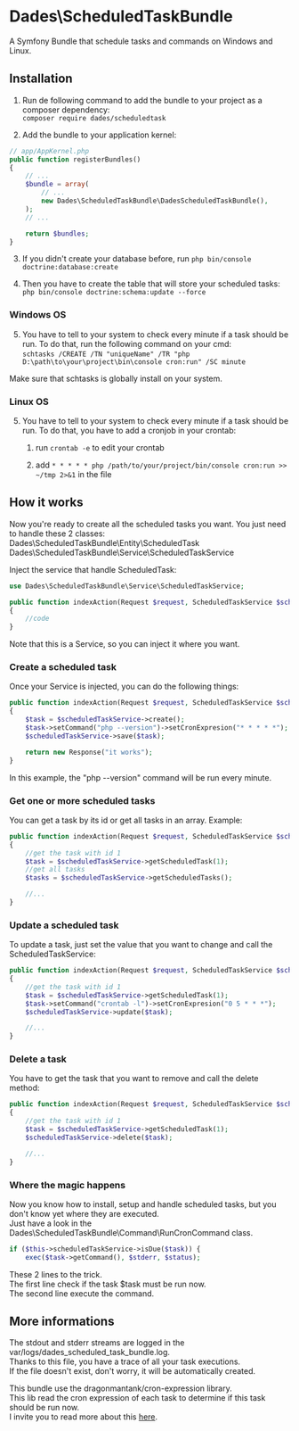 # Dades\ScheduledTaskBundle

A Symfony Bundle that schedule tasks and commands on Windows and Linux.

## Installation

1. Run de following command to add the bundle to your project as a composer dependency:  
`composer require dades/scheduledtask`

2. Add the bundle to your application kernel:  
```php
// app/AppKernel.php
public function registerBundles()
{
    // ...
    $bundle = array(
        // ...
        new Dades\ScheduledTaskBundle\DadesScheduledTaskBundle(),
    );
    // ...

    return $bundles;
}
```

3. If you didn't create your database before, run `php bin/console doctrine:database:create`

4. Then you have to create the table that will store your scheduled tasks:  
`php bin/console doctrine:schema:update --force`

### Windows OS

5. You have to tell to your system to check every minute if a task should be run.
To do that, run the following command on your cmd:  
`schtasks /CREATE /TN "uniqueName" /TR "php D:\path\to\your\project\bin\console cron:run" /SC minute`

Make sure that schtasks is globally install on your system.

### Linux OS

5. You have to tell to your system to check every minute if a task should be run.
To do that, you have to add a cronjob in your crontab:  
    1. run `crontab -e` to edit your crontab

    2. add `* * * * * php /path/to/your/project/bin/console cron:run >> ~/tmp 2>&1` in the file

## How it works

Now you're ready to create all the scheduled tasks you want.
You just need to handle these 2 classes:  
Dades\ScheduledTaskBundle\Entity\ScheduledTask  
Dades\ScheduledTaskBundle\Service\ScheduledTaskService

Inject the service that handle ScheduledTask:  

```php
use Dades\ScheduledTaskBundle\Service\ScheduledTaskService;

public function indexAction(Request $request, ScheduledTaskService $scheduled)
{
    //code
}
```
Note that this is a Service, so you can inject it where you want.

### Create a scheduled task

Once your Service is injected, you can do the following things:

```php
public function indexAction(Request $request, ScheduledTaskService $scheduledTaskService)
{
    $task = $scheduledTaskService->create();
    $task->setCommand("php --version")->setCronExpresion("* * * * *");
    $scheduledTaskService->save($task);

    return new Response("it works");
}
```

In this example, the "php --version" command will be run every minute.

### Get one or more scheduled tasks

You can get a task by its id or get all tasks in an array.
Example:

```php
public function indexAction(Request $request, ScheduledTaskService $scheduledTaskService)
{
    //get the task with id 1
    $task = $scheduledTaskService->getScheduledTask(1);
    //get all tasks
    $tasks = $scheduledTaskService->getScheduledTasks();

    //...
}
```

### Update a scheduled task

To update a task, just set the value that you want to change and call the ScheduledTaskService:

```php
public function indexAction(Request $request, ScheduledTaskService $scheduledTaskService)
{
    //get the task with id 1
    $task = $scheduledTaskService->getScheduledTask(1);
    $task->setCommand("crontab -l")->setCronExpresion("0 5 * * *");
    $scheduledTaskService->update($task);

    //...
}
```

### Delete a task

You have to get the task that you want to remove and call the delete method:

```php
public function indexAction(Request $request, ScheduledTaskService $scheduledTaskService)
{
    //get the task with id 1
    $task = $scheduledTaskService->getScheduledTask(1);
    $scheduledTaskService->delete($task);

    //...
}
```

### Where the magic happens

Now you know how to install, setup and handle scheduled tasks, but you don't know yet where they are executed.  
Just have a look in the Dades\ScheduledTaskBundle\Command\RunCronCommand class.  

```php
if ($this->scheduledTaskService->isDue($task)) {
    exec($task->getCommand(), $stderr, $status);
```

These 2 lines to the trick.  
The first line check if the task $task must be run now.  
The second line execute the command.

## More informations

The stdout and stderr streams are logged in the var/logs/dades_scheduled_task_bundle.log.  
Thanks to this file, you have a trace of all your task executions.  
If the file doesn't exist, don't worry, it will be automatically created.

This bundle use the dragonmantank/cron-expression library.  
This lib read the cron expression of each task to determine if this task should be run now.  
I invite you to read more about this [here](https://packagist.org/packages/dragonmantank/cron-expression).
